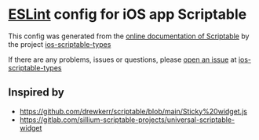 # [ESLint](https://eslint.org) config for iOS app Scriptable

This config was generated from the [online documentation of Scriptable](https://docs.scriptable.app) by the project [ios-scriptable-types](https://github.com/schl3ck/ios-scriptable-types)

If there are any problems, issues or questions, please [open an issue](https://github.com/schl3ck/ios-scriptable-types/issues) at [ios-scriptable-types](https://github.com/schl3ck/ios-scriptable-types)


## Inspired by

- https://github.com/drewkerr/scriptable/blob/main/Sticky%20widget.js
- https://gitlab.com/sillium-scriptable-projects/universal-scriptable-widget